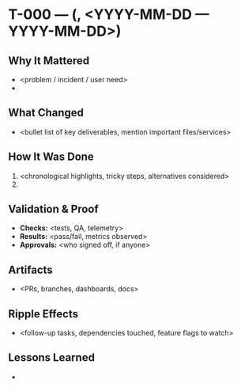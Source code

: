# T-000 — <short title> (<Status>, <YYYY-MM-DD — YYYY-MM-DD>)

## Why It Mattered
- <problem / incident / user need>
- <upstream decision or promise>

## What Changed
- <bullet list of key deliverables, mention important files/services>

## How It Was Done
1. <chronological highlights, tricky steps, alternatives considered>
2. <delete this list if a single note is enough>

## Validation & Proof
- **Checks:** <tests, QA, telemetry>
- **Results:** <pass/fail, metrics observed>
- **Approvals:** <who signed off, if anyone>

## Artifacts
- <PRs, branches, dashboards, docs>

## Ripple Effects
- <follow-up tasks, dependencies touched, feature flags to watch>

## Lessons Learned
- <optional next-time note or takeaway>
